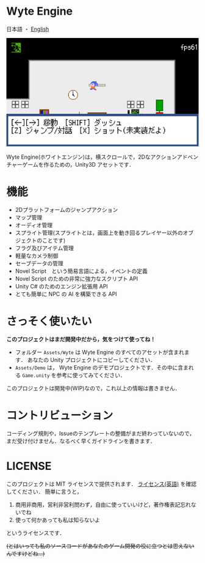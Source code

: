 Wyte Engine
===============

日本語 ・ [English](README.md)

![スクリーンショット](Docs/ss.png)

Wyte Engine(ホワイトエンジン)は，横スクロールで，2Dなアクションアドベンチャーゲームを作るための，Unity3D アセットです．

機能
==========
- 2Dプラットフォームのジャンプアクション
- マップ管理
- オーディオ管理
- スプライト管理(スプライトとは，画面上を動き回るプレイヤー以外のオブジェクトのことです)
- フラグ及びアイテム管理
- 軽量なカメラ制御
- セーブデータの管理
- Novel Script　という簡易言語による，イベントの定義
- Novel Script のための非常に強力なスクリプト API
- Unity C# のためのエンジン拡張用 API
- とても簡単に NPC の AI を構築できる API

さっそく使いたい
=========

**このプロジェクトはまだ開発中だから，気をつけて使ってね！**

- フォルダー `Assets/Wyte` は Wyte Engine のすべてのアセットが含まれます． あなたの Unity プロジェクトにコピーしてください．
- `Assets/Demo` は， Wyte Engine のデモプロジェクトです．その中に含まれる `Game.unity` を参考に使ってみてください．

このプロジェクトは開発中(WIP)なので，これ以上の情報は書きません．

コントリビューション
==============
コーディング規則や，Issueのテンプレートの整備がまだ終わっていないので，まだ受け付けません．なるべく早くガイドラインを書きます．

LICENSE
==========
このプロジェクトは MIT ライセンスで提供されます． [ライセンス(英語)](LICENSE) を確認してください．
簡単に言うと，

1. 商用非商用，営利非営利問わず，自由に使っていいけど，著作権表記忘れないでね
1. 使って何かあっても私は知らないよ

というライセンスです．

<s>(とはいっても私のソースコードがあなたのゲーム開発の役に立つとは思えないんですけどね...)</s>
